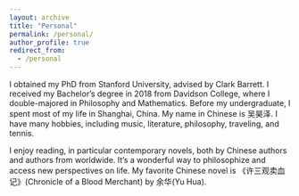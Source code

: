 ```yaml
---
layout: archive
title: "Personal"
permalink: /personal/
author_profile: true
redirect_from:
  - /personal
---
```


I obtained my PhD from Stanford University, advised by Clark Barrett. I received my Bachelor’s degree in 2018 from Davidson College, where I double-majored in Philosophy and Mathematics. Before my undergraduate, I spent most of my life in Shanghai, China. My name in Chinese is 吴昊泽. I have many hobbies, including music, literature, philosophy, traveling, and tennis.

I enjoy reading, in particular contemporary novels, both by Chinese authors and authors from worldwide. It’s a wonderful way to philosophize and access new perspectives on life. My favorite Chinese novel is 《许三观卖血记》(Chronicle of a Blood Merchant) by 余华(Yu Hua).
